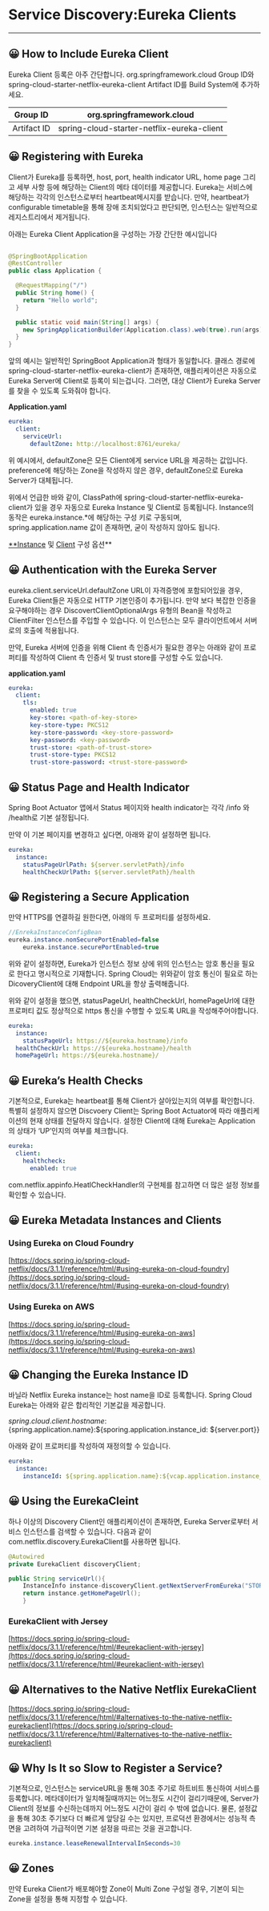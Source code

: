 # Service Discovery:Eureka Clients

---

## 😀 How to Include Eureka Client

Eureka Client 등록은 아주 간단합니다. org.springframework.cloud Group ID와
spring-cloud-starter-netflix-eureka-client Artifact ID를 Build System에 추가하세요.

| Group ID | org.springframework.cloud |
| --- | --- |
| Artifact ID | spring-cloud-starter-netflix-eureka-client |

## 😀 Registering with Eureka

Client가 Eureka를 등록하면, host, port, health indicator URL, home page 그리고 세부 사항 등에 해당하는 Client의 메타 데이터를
제공합니다. Eureka는 서비스에 해당하는 각각의 인스턴스로부터 heartbeat메시지를 받습니다. 만약, heartbeat가 configurable timetable을 통해
장애 조치되었다고 판단되면, 인스턴스는 일반적으로 레지스트리에서 제거됩니다.

아래는 Eureka Client Application을 구성하는 가장 간단한 예시입니다

```java

@SpringBootApplication
@RestController
public class Application {

  @RequestMapping("/")
  public String home() {
    return "Hello world";
  }

  public static void main(String[] args) {
    new SpringApplicationBuilder(Application.class).web(true).run(args);
  }
}
```

앞의 예시는 일반적인 SpringBoot Application과 형태가 동일합니다. 클래스 경로에 spring-cloud-starter-netflix-eureka-client가
존재하면, 애플리케이션은 자동으로 Eureka Server에 Client로 등록이 되는겁니다. 그러면, 대상 Client가 Eureka Server를 찾을 수 있도록 도와줘야
합니다.

**Application.yaml**

```yaml
eureka:
  client:
    serviceUrl:
      defaultZone: http://localhost:8761/eureka/
```

위 예시에서, defaultZone은 모든 Client에게 service URL을 제공하는 값입니다. preference에 해당하는 Zone을 작성하지 않은 경우,
defaultZone으로 Eureka Server가 대체됩니다.

위에서 언급한 바와 같이, ClassPath에 spring-cloud-starter-netflix-eureka-client가 있을 경우 자동으로 Eureka Instance 및
Client로 등록됩니다. Instance의 동작은 eureka.instance.*에 해당하는 구성 키로 구동되며, spring.application.name 값이 존재하면, 굳이
작성하지 않아도 됩니다.

[**Instance](https://github.com/spring-cloud/spring-cloud-netflix/blob/main/spring-cloud-netflix-eureka-client/src/main/java/org/springframework/cloud/netflix/eureka/EurekaInstanceConfigBean.java)
및 [Client](https://github.com/spring-cloud/spring-cloud-netflix/blob/main/spring-cloud-netflix-eureka-client/src/main/java/org/springframework/cloud/netflix/eureka/EurekaClientConfigBean.java)
구성 옵션**

## 😀 Authentication with the Eureka Server

eureka.client.serviceUrl.defaultZone URL이 자격증명에 포함되어있을 경우, Eureka Client들은 자동으로 HTTP 기본인증이 추가됩니다. 만약
보다 복잡한 인증을 요구해야하는 경우 DiscovertClientOptionalArgs 유형의 Bean을 작성하고 ClientFilter 인스턴스를 주입할 수 있습니다. 이
인스턴스는 모두 클라이언트에서 서버로의 호출에 적용됩니다.

만약, Eureka 서버에 인증을 위해 Client 측 인증서가 필요한 경우는 아래와 같이 프로퍼티를 작성하여 Client 측 인증서 및 trust store를 구성할 수도
있습니다.

**application.yaml**

```yaml
eureka:
  client:
    tls:
      enabled: true
      key-store: <path-of-key-store>
      key-store-type: PKCS12
      key-store-password: <key-store-password>
      key-password: <key-password>
      trust-store: <path-of-trust-store>
      trust-store-type: PKCS12
      trust-store-password: <trust-store-password>
```

## 😀 Status Page and Health Indicator

Spring Boot Actuator 앱에서 Status 페이지와 health indicator는 각각 /info 와 /health로 기본 설정됩니다.

만약 이 기본 페이지를 변경하고 싶다면, 아래와 같이 설정하면 됩니다.

```yaml
eureka:
  instance:
    statusPageUrlPath: ${server.servletPath}/info
    healthCheckUrlPath: ${server.servletPath}/health
```

## 😀 Registering a Secure Application

만약 HTTPS를 연결하길 원한다면, 아래의 두 프로퍼티를 설정하세요.

```java
//EnrekaInstanceConfigBean
eureka.instance.nonSecurePortEnabled=false
    eureka.instance.securePortEnabled=true
```

위와 같이 설정하면, Eureka가 인스턴스 정보 상에 위의 인스턴스는 암호 통신을 필요로 한다고 명시적으로 기재합니다. Spring Cloud는 위와같이 암호 통신이 필요로 하는
DicoveryClient에 대해 Endpoint URL을 항상 출력해줍니다.

위와 같이 설정을 했으면, statusPageUrl, healthCheckUrl, homePageUrl에 대한 프로퍼티 값도 정상적으로 https 통신을 수행할 수 있도록 URL을
작성해주어야합니다.

```yaml
eureka:
  instance:
    statusPageUrl: https://${eureka.hostname}/info
  healthCheckUrl: https://${eureka.hostname}/health
  homePageUrl: https://${eureka.hostname}/
```

## 😀 Eureka’s Health Checks

기본적으로, Eureka는 heartbeat를 통해 Client가 살아있는지의 여부를 확인합니다. 특별히 설정하지 않으면 Discvoery Client는 Spring Boot
Actuator에 따라 애플리케이션의 현재 상태를 전달하지 않습니다. 설정한 Client에 대해 Eureka는 Application의 상태가 ‘UP’인지의 여부를 체크합니다.

```yaml
eureka:
  client:
    healthcheck:
      enabled: true
```

com.netflix.appinfo.HeatlCheckHandler의 구현체를 참고하면 더 많은 설정 정보를 확인할 수 있습니다.

## 😀 Eureka Metadata Instances and Clients

### Using Eureka on Cloud Foundry

[https://docs.spring.io/spring-cloud-netflix/docs/3.1.1/reference/html/#using-eureka-on-cloud-foundry](https://docs.spring.io/spring-cloud-netflix/docs/3.1.1/reference/html/#using-eureka-on-cloud-foundry)

### Using Eureka on AWS

[https://docs.spring.io/spring-cloud-netflix/docs/3.1.1/reference/html/#using-eureka-on-aws](https://docs.spring.io/spring-cloud-netflix/docs/3.1.1/reference/html/#using-eureka-on-aws)

## 😀 Changing the Eureka Instance ID

바닐라 Netflix Eureka instance는 host name을 ID로 등록합니다. Spring Cloud Eureka는 아래와 같은 합리적인 기본값을 제공합니다.

${spring.cloud.client.hostname}:${spring.application.name}:${sporing.application.instance_id:
${server.port}}

아래와 같이 프로퍼티를 작성하여 재정의할 수 있습니다.

```yaml
eureka:
  instance:
    instanceId: ${spring.application.name}:${vcap.application.instance_id:${spring.application.instance_id:${random.value}}}
```

## 😀 Using the EurekaCleint

하나 이상의 Discovery Client인 애플리케이션이 존재하면, Eureka Server로부터 서비스 인스턴스를 검색할 수 있습니다. 다음과 같이
com.netflix.discovery.EurekaClient를 사용하면 됩니다.

```java
@Autowired
private EurekaClient discoveryClient;

public String serviceUrl(){
    InstanceInfo instance-discoveryClient.getNextServerFromEureka("STORES",false);
    return instance.getHomePageUrl();
    }
```

### EurekaClient with Jersey

[https://docs.spring.io/spring-cloud-netflix/docs/3.1.1/reference/html/#eurekaclient-with-jersey](https://docs.spring.io/spring-cloud-netflix/docs/3.1.1/reference/html/#eurekaclient-with-jersey)

## 😀 Alternatives to the Native Netflix EurekaClient

[https://docs.spring.io/spring-cloud-netflix/docs/3.1.1/reference/html/#alternatives-to-the-native-netflix-eurekaclient](https://docs.spring.io/spring-cloud-netflix/docs/3.1.1/reference/html/#alternatives-to-the-native-netflix-eurekaclient)

## 😀 Why Is It so Slow to Register a Service?

기본적으로, 인스턴스는 serviceURL을 통해 30초 주기로 하트비트 통신하여 서비스를 등록합니다. 메타데이터가 일치해질때까지는 어느정도 시간이 걸리기때문에, Server가
Client의 정보를 수신하는데까지 어느정도 시간이 걸리 수 밖에 없습니다. 물론, 설정값을 통해 30초 주기보다 더 빠르게 앞당길 수는 있지만, 프로덕션 환경에서는 성능적 측면을
고려하여 가급적이면 기본 설정을 따르는 것을 권고합니다.

```java
eureka.instance.leaseRenewalIntervalInSeconds=30
```

## 😀 Zones

만약 Eureka Client가 배포해야할 Zone이 Multi Zone 구성일 경우, 기본이 되는 Zone을 설정을 통해 지정할 수 있습니다.